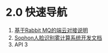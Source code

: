 # 2.0 快速导航

1. [基于Rabbit MQ的端云对接说明](../v1.0/1.1-api-lie-biao/1.-ji-yu-rabbit-mq-de-duan-yun-dui-jie-shuo-ming/)
2. [Sophon人脸识别雾计算系统开发文档](../v1.0/1.1-api-lie-biao/2.sophon-ren-lian-shi-bie-wu-ji-suan-xi-tong-kai-fa-wen-dang.md)
3. API 3

